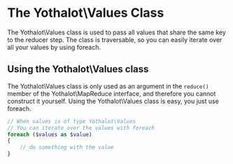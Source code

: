 # The Yothalot\Values Class

The Yothalot\Values class is used to pass all values that share the same key
to the reducer step. The class is traversable, so you can easily iterate over
all your values by using foreach.

## Using the Yothalot\Values class

The Yothalot\Values class is only used as an argument in the `reduce()` member
of the Yothalot\MapReduce interface, and therefore you cannot construct it
yourself. Using the Yothalot\Values class is easy, you just use foreach.

```php
// When values is of type Yothalot\Values 
// You can iterate over the values with foreach
foreach ($values as $value)
{
    // do something with the value
}
```
